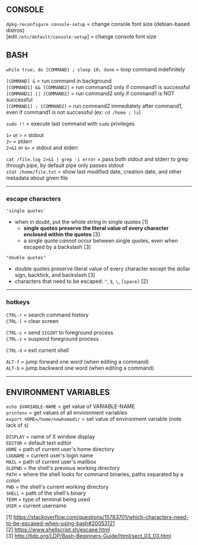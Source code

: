 ## CONSOLE

`dpkg-reconfigure console-setup` = change console font size (debian-based distros) \
[edit `/etc/default/console-setup`] = change console font size


## BASH

`while true; do [COMMAND] ; sleep 10; done` = loop command indefinitely

`[COMMAND] &` = run command in background \
`[COMMAND1] && [COMMAND2]` = run command2 only if command1 is successful \
`[COMMAND1] || [COMMAND2]` = run command2 only if command1 is NOT successful \
`[COMMAND1] ; [COMMAND2]` = run command2 immediately after command1, even if command1 is not successful (ex: `cd /home ; ls`)

`sudo !!` = execute last command with `sudo` privileges

`1>` or `>` = stdout \
`2>` = stderr \
`2>&1` or `&>` = stdout and stderr

`cat /file.log 2>&1 | grep -i error` = pass both stdout and stderr to grep through pipe, by default pipe only passes stdout \
`stat /home/file.txt` = show last modified date, creation date, and other metadata about given file

---
### escape characters

`'single quotes'`
- when in doubt, put the whole string in single quotes [1]
  - **single quotes preserve the literal value of every character enclosed within the quotes** [3]
  - a single quote *cannot* occur between single quotes, even when escaped by a backslash [3]

`"double quotes"`
- double quotes preserve literal value of every character except the dollar sign, backtick, and backslash [3]
- characters that need to be escaped: `"`, `$`, `\`, `[space]` [2]

---
### hotkeys

`CTRL-r` = search command history \
`CTRL-l` = clear screen

`CTRL-c` = send `SIGINT` to foreground process \
`CTRL-z` = suspend foreground process

`CTRL-d` = exit current shell

`ALT-f` = jump forward one word (when editing a command) \
`ALT-b` = jump backward one word (when editing a command)

---
## ENVIRONMENT VARIABLES

`echo $VARIABLE-NAME` = get value of VARIABLE-NAME \
`printenv` = get values of all environment variables \
`export HOME=/home/newhomedir` = set value of environment variable (note lack of `$`)
 
`DISPLAY` = name of X window display \
`EDITOR` = default text editor \
`HOME` = path of current user's home directory \
`LOGNAME` = current user's login name \
`MAIL` = path of current user's mailbox \
`OLDPWD` = the shell's previous working directory \
`PATH` = where the shell looks for command binaries, paths separated by a colon \
`PWD` = the shell's current working directory \
`SHELL` = path of the shell's binary \
`TERM` = type of terminal being used \
`USER` = current username

[1] https://stackoverflow.com/questions/15783701/which-characters-need-to-be-escaped-when-using-bash#20053121 \
[2] https://www.shellscript.sh/escape.html \
[3] http://tldp.org/LDP/Bash-Beginners-Guide/html/sect_03_03.html
